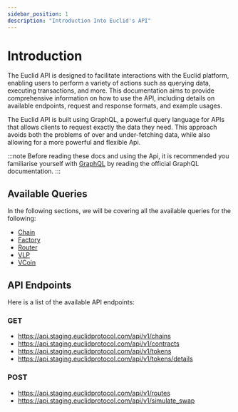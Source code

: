 ```yaml
---
sidebar_position: 1
description: "Introduction Into Euclid's API"
---
```


# Introduction

The Euclid API is designed to facilitate interactions with the Euclid platform, enabling users to perform a variety of actions such as querying data, executing transactions, and more. This documentation aims to provide comprehensive information on how to use the API, including details on available endpoints, request and response formats, and example usages.


The Euclid API is built using GraphQL, a powerful query language for APIs that allows clients to request exactly the data they need. This approach avoids both the problems of over and under-fetching data, while also allowing for a more powerful and flexible Api.

:::note
Before reading these docs and using the Api, it is recommended you familiarise yourself with [GraphQL](https://graphql.org/learn/) by reading the official GraphQL documentation.
:::

## Available Queries

In the following sections, we will be covering all the available queries for the following:

- [Chain](../API/Chain)
- [Factory](../API/Factory)
- [Router](../API/Router)
- [VLP](../API/VLP)
- [VCoin](../API/Virtual-Balance)

## API Endpoints

Here is a list of the available API endpoints:

### GET

- https://api.staging.euclidprotocol.com/api/v1/chains
- https://api.staging.euclidprotocol.com/api/v1/contracts 
- https://api.staging.euclidprotocol.com/api/v1/tokens
- https://api.staging.euclidprotocol.com/api/v1/tokens/details 

### POST

- https://api.staging.euclidprotocol.com/api/v1/routes 
- https://api.staging.euclidprotocol.com/api/v1/simulate_swap 